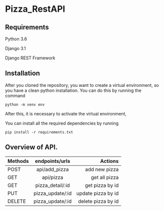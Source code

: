 




# Pizza_RestAPI



## Requirements

Python 3.6

Django 3.1

Django REST Framework

## Installation

After you cloned the repository, you want to create a virtual environment, so you have a clean python installation. You can do this by running the command

`python -m venv env`

After this, it is necessary to activate the virtual environment,

You can install all the required dependencies by running

`pip install -r requirements.txt`

## Overview of API.







| Methods		    | endpoints/urls         | Actions |
| ------------- |:-------------:| -----:|
| POST      | api/add_pizza | add new pizza |
| GET      | api/pizza      |   get all pizza |
| GET | pizza_detail/:id      |    get pizza by id |
| PUT | pizza_update/:id      |    update pizza by id |
| DELETE | pizza_update/:id      |    delete pizza by id |



